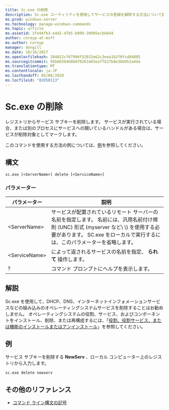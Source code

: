 ```yaml
---
title: Sc.exe の削除
description: Sc.exe ユーティリティを使用してサービスの登録を解除する方法について説明します。
ms.prod: windows-server
ms.technology: manage-windows-commands
ms.topic: article
ms.assetid: 2fe94fb3-e4d1-47b5-b999-39995ecbb644
author: coreyp-at-msft
ms.author: coreyp
manager: dongill
ms.date: 10/16/2017
ms.openlocfilehash: 284012cf6799df52832e62c3eea1b2f0fcd84805
ms.sourcegitcommit: 95b60384b0b070263465eaffb27b8e3bb052a4de
ms.translationtype: MT
ms.contentlocale: ja-JP
ms.lasthandoff: 05/06/2020
ms.locfileid: "82850113"
---
```

# <a name="scexe-delete"></a>Sc.exe の削除

レジストリからサービス サブキーを削除します。 サービスが実行されている場合、または別のプロセスにサービスへの開いているハンドルがある場合は、サービスが削除対象としてマークします。

このコマンドを使用する方法の例については、[例](#examples)を参照してください。

## <a name="syntax"></a>構文

```
sc.exe [<ServerName>] delete [<ServiceName>]
```

### <a name="parameters"></a>パラメーター

|パラメーター|説明|
|---------|-----------|
|\<ServerName>|サービスが配置されているリモート サーバーの名前を指定します。 名前には、汎用名前付け規則 (UNC) 形式 (myserver など\\ \\) を使用する必要があります。 SC.exe をローカルで実行するには、このパラメーターを省略します。|
|\<ServiceName>|によって返されるサービスの名前を指定、 **られて** 操作します。|
|?|コマンド プロンプトにヘルプを表示します。|

## <a name="remarks"></a>解説

Sc.exe を使用して、DHCP、DNS、インターネットインフォメーションサービスなどの組み込みのオペレーティングシステムサービスを削除することはお勧めしません。 オペレーティングシステムの役割、サービス、およびコンポーネントをインストール、削除、または再構成するには、「[役割、役割サービス、または機能のインストールまたはアンインストール](/WindowsServerDocs/administration/server-manager/install-or-uninstall-roles-role-services-or-features.md)」を参照してください。

## <a name="examples"></a>例

サービス サブキーを削除する **NewServ** 、ローカル コンピューター上のレジストリから入力します。
```
sc.exe delete newserv
```

## <a name="additional-references"></a>その他のリファレンス

- [コマンド ライン構文の記号](command-line-syntax-key.md)
